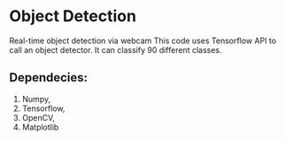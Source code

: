 # Object Detection
Real-time object detection via webcam
This code uses Tensorflow API to call an object detector. It can classify 90 different classes.

## Dependecies:
1) Numpy,
2) Tensorflow,
3) OpenCV,
4) Matplotlib
